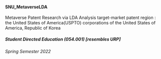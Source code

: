#### SNU_MetaverseLDA
Metaverse Patent Research via LDA Analysis
target-market patent region : the United States of America(USPTO)
corporations of the United States of America, Republic of Korea
##### Student Directed Education (054.001) [resembles URP]
###### Spring Semester 2022
